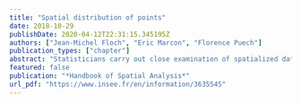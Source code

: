 ```yaml
---
title: "Spatial distribution of points"
date: 2018-10-29
publishDate: 2020-04-12T22:31:15.345195Z
authors: ["Jean-Michel Floch", "Eric Marcon", "Florence Puech"]
publication_types: ["chapter"]
abstract: "Statisticians carry out close examination of spatialized data, such as the distribution of household income, the location of industrial or commercial establishments, the distribution of schools in cities, etc. Answers can be found through analyses of one or more predefined geographical scales such as neighbourhoods, districts or statistical blocks. However, it is tempting to preserve the individual data and to work with the exact position of the entities that are being studied. If that is the case, statisticians have to conduct analyses based on geolocation data without carrying out any geographical aggregation. Observations are taken as points in space and the objective is to characterise these point distributions. Understanding and mastering statistical methods that process this individual and spatialized information enables us to work on data that are now increasingly accessible and sought after because they provide very precise analyses of distributions studied (Ellison et al. 2010; Barlet et al. 2013). In this framework of analysis, statisticians who have sets of points to analyse are faced with several important methodological questions: how can such data with thousands or even millions of observations be represented and characterised spatially? What statistical tools exist that can be used to study these observations relating to households, employees, firms, stores, equipment or travel, for example? How can the qualitative or quantitative characteristics of the observations being studied be taken into account? How can any attractions or repulsions between points or between different types of points be highlighted? How can we assess the significance of the results obtained, etc? The purpose of this chapter is to help statisticians to provide statistically robust results from the study of spatialized data that is not based on predefined zoning. To do this, we will review the literature on the subject of statistical methods used to characterise point distributions and we will explain the associated issues. We will use simple examples to explain the advantages and disadvantages of the most frequently adopted approaches. The code provided in R will be used to reproduce the examples covered."
featured: false
publication: "*Handbook of Spatial Analysis*"
url_pdf: "https://www.insee.fr/en/information/3635545"
---
```


